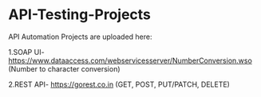 # API-Testing-Projects
API Automation Projects are uploaded here:

1.SOAP UI- https://www.dataaccess.com/webservicesserver/NumberConversion.wso (Number to character conversion)

2.REST API- https://gorest.co.in (GET, POST, PUT/PATCH, DELETE)
